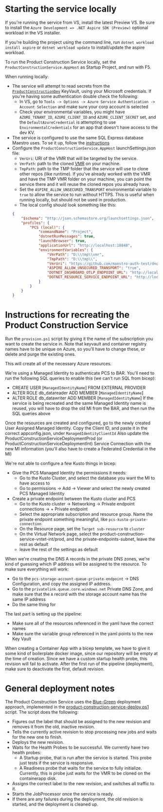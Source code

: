 # Starting the service locally

If you're running the service from VS, install the latest Preview VS. Be sure to install the `Azure Development => .NET Aspire SDK (Preview)` optional workload in the VS installer.

If you're building the project using the command line, run `dotnet workload install aspire` or `dotnet workload update` to install/update the aspire workload.

To run the Product Construction Service locally, set the `ProductConstructionService.AppHost` as Startup Project, and run with F5.

When running locally:
 - The service will attempt to read secrets from the [`ProductConstructionDev`](https://ms.portal.azure.com/#@microsoft.onmicrosoft.com/resource/subscriptions/cab65fc3-d077-467d-931f-3932eabf36d3/resourceGroups/product-construction-service/providers/Microsoft.KeyVault/vaults/ProductConstructionDev/overview) KeyVault, using your Microsoft credentials. If you're having some authentication double check the following:
    - In VS, go to `Tools -> Options -> Azure Service Authentication -> Account Selection` and make sure your corp account is selected
    - Check your environmental variables, you might have `AZURE_TENANT_ID`, `AZURE_CLIENT_ID` and `AZURE_CLIENT_SECRET` set, and the `DefaultAzureCredential` is attempting to use `EnvironmentalCredentials` for an app that doesn't have access to the dev KV.
 - The service is configured to use the same SQL Express database Maestro uses. To se it up, follow the [instructions](https://github.com/dotnet/arcade-services/blob/main/docs/DevGuide.md)
 - Configure the `ProductConstructionService.AppHost` launchSettings.json file:
   - `VmrUri`: URI of the VMR that will be targeted by the service.
   - `VmrPath`: path to the cloned [VMR](https://github.com/dotnet/dotnet) on your machine.
   - `TmpPath`: path to the TMP folder that the service will use to clone other repos (like runtime). If you've already worked with the VMR and have the TMP VMR folder on your machine, you can point the service there and it will reuse the cloned repos you already have.
   - Set the `ASPIRE_ALLOW_UNSECURED_TRANSPORT` environmental variable to `true` to allow the service to run without HTTPS. This is useful when running locally, but should not be used in production.
   - The local config should look something like this:
    ```json
    {
        "$schema": "http://json.schemastore.org/launchsettings.json",
        "profiles": {
            "PCS (local)": {
                "commandName": "Project",
                "dotnetRunMessages": true,
                "launchBrowser": true,
                "applicationUrl": "http://localhost:18848",
                "environmentVariables": {
                    "VmrPath": "D:\\tmp\\vmr",
                    "TmpPath": "D:\\tmp\\",
                    "VmrUri": "https://github.com/maestro-auth-test/dnceng-vmr",
                    "ASPIRE_ALLOW_UNSECURED_TRANSPORT": "true",
                    "DOTNET_DASHBOARD_OTLP_ENDPOINT_URL": "http://localhost:19265",
                    "DOTNET_RESOURCE_SERVICE_ENDPOINT_URL": "http://localhost:20130"
                }
            }
        }
    }
    ```

# Instructions for recreating the Product Construction Service
Run the `provision.ps1` script by giving it the name of the subscription you want to create the service in. Note that keyvault and container registry names have to be unique on Azure, so you'll have to change these, or delete and purge the existing ones.

This will create all of the necessary Azure resources.

We're using a Managed Identity to authenticate PCS to BAR. You'll need to run the following SQL queries to enable this (we can't run SQL from bicep):
 - CREATE USER [`ManagedIdentityName`] FROM EXTERNAL PROVIDER
 - ALTER ROLE db_datareader ADD MEMBER [`ManagedIdentityName`]
 - ALTER ROLE db_datawriter ADD MEMBER [`ManagedIdentityName`]
If the service is being recreated and the same Managed Identity name is reused, you will have to drop the old MI from the BAR, and then run the SQL queries above

Once the resources are created and configured, go to the newly created User Assigned Managed Identity. Copy the Client ID, and paste it in the correct appconfig.json, under `ManagedIdentityClientId`
Also update the ProductConstructionServiceDeploymentProd (or ProductConstructionServiceDeploymentInt) Service Connection with the new MI information (you'll also have to create a Federated Credential in the MI)

We're not able to configure a few Kusto things in bicep:
 - Give the PCS Managed Identity the permissions it needs:
    - Go to the Kusto Cluster, and select the database you want the MI to have access to
    - Go to permissions -> Add -> Viewer and select the newly created PCS Managed Identity
 - Create a private endpoint between the Kusto cluster and PCS
    - Go to the Kusto cluster -> Networking -> Private endpoint connections -> + Private endpoint
    - Select the appropriate subscription and resource group. Name the private endpoint something meaningful, like `pcs-kusto-private-connection`
    - On the Resource page, set the `Target sub-resource` to `cluster`
    - On the Virtual Network page, select the product-construction-service-vntet-int/prod, and the private-endpoints-subnet, leave the rest as default
    - leave the rest of the settings as default

When we're creating the DNS A records in the private DNS zones, we're kind of guessing which IP address will be assigned to the resource. To make sure everything will work:
 - Go to the `pcs-storage-account-queue-private-endpoint` -> DNS Configuration, and copy the assigned IP address.
 - Go to the `privatelink.queue.core.windows.net` Private DNS Zone, and make sure that the `A` record with the storage account name has the same IP address
 - Do the same thing for

The last part is setting up the pipeline:
 - Make sure all of the resources referenced in the yaml have the correct names
 - Make sure the variable group referenced in the yaml points to the new Key Vault

When creating a Container App with a bicep template, we have to give it some kind of boilerplate docker image, since our repository will be empty at the time of creation. Since we have a custom startup health probe, this revision will fail to activate. After the first run of the pipeline (deployment), make sure to deactivate the first, default revision.

# General deployment notes

The Product Construction Service uses the [Blue-Green](https://learn.microsoft.com/en-us/azure/container-apps/blue-green-deployment?pivots=bicep) deployment approach, implemented in the [product-construction-service-deploy.ps1](https://github.com/dotnet/arcade-services/blob/main/eng/deployment/product-construction-service-deploy.ps1) script. The script does the following:
 - Figures out the label that should be assigned to the new revision and removes it from the old, inactive revision.
 - Tells the currently active revision to stop processing new jobs and waits for the new one to finish.
 - Deploys the new revision.
 - Waits for the Health Probes to be successful. We currently have two health probes:
   - A Startup probe, that is run after the service is started. This probe just tests if the service is responsive.
   - A Readiness probe that waits for the service to fully initialize. Currently, this is probe just waits for the VMR to be cloned on the containerapp disk.
 - Assigns the correct label to the new revision, and switches all traffic to it.
 - Starts the JobProcessor once the service is ready.
 - If there are any failures during the deployment, the old revision is started, and the deployment is cleaned up.
